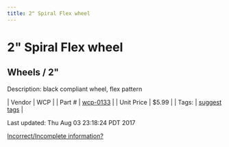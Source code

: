 ```yaml
---
title: 2" Spiral Flex wheel
---
```


# 2" Spiral Flex wheel
## Wheels / 2"
Description: 	black compliant wheel, flex pattern 

| Vendor | WCP | 
| Part # | [wcp-0133](http://www.wcproducts.net/catalog/product/view/id/1035/s/wcp-0133/) | 
| Unit Price | $5.99 | 
| Tags: | [suggest tags](https://docs.google.com/forms/d/e/1FAIpQLSeWyY8v3RgOty-MyWmh9U0iivNYN_molChYyS-0U-o-kOAv_g/viewform) | 

Last updated: Thu Aug 03 23:18:24 PDT 2017

 [Incorrect/Incomplete information?](https://docs.google.com/forms/d/e/1FAIpQLSeWyY8v3RgOty-MyWmh9U0iivNYN_molChYyS-0U-o-kOAv_g/viewform)